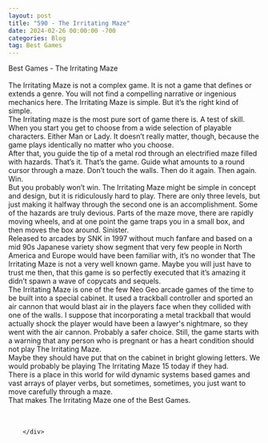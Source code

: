 ```yaml
---
layout: post
title: "590 - The Irritating Maze"
date: 2024-02-26 00:00:00 -700
categories: Blog
tag: Best Games
---
```


<div class="blog-content">
				<div class="paragraph"><span><span>Best Games - The Irritating Maze</span></span><br><span></span><br><span><span>The Irritating Maze is not a complex game. It is not a game that defines or extends a genre. You will not find a compelling narrative or ingenious mechanics here. The Irritating Maze is simple. But it&rsquo;s the right kind of simple.</span></span><br><span></span><span><span>The Irritating maze is the most pure sort of game there is. A test of skill.</span></span><br><span></span><span><span>When you start you get to choose from a wide selection of playable characters. Either Man or Lady. It doesn&rsquo;t really matter, though, because the game plays identically no matter who you choose.</span></span><br><span></span><span><span>After that, you guide the tip of a metal rod through an electrified maze filled with hazards. That&rsquo;s it. That&rsquo;s the game. Guide what amounts to a round cursor through a maze. Don&rsquo;t touch the walls. Then do it again. Then again. Win.</span></span><br><span></span><span><span>But you probably won&rsquo;t win. The Irritating Maze might be simple in concept and design, but it is ridiculously hard to play. There are only three levels, but just making it halfway through the second one is an accomplishment. Some of the hazards are truly devious. Parts of the maze move, there are rapidly moving wheels, and at one point the game traps you in a small box, and then moves the box around. Sinister.&nbsp;</span></span><br><span></span><span><span>Released to arcades by SNK in 1997 without much fanfare and based on a mid 90s Japanese variety show segment that very few people in North America and Europe would have been familiar with, it&rsquo;s no wonder that The Irritating Maze is not a very well known game. Maybe you will just have to trust me then, that this game is so perfectly executed that it&rsquo;s amazing it didn&rsquo;t spawn a wave of copycats and sequels.</span></span><br><span></span><span><span>The Irritating Maze is one of the few Neo Geo arcade games of the time to be built into a special cabinet. It used a trackball controller and sported an air cannon that would blast air in the players face when they collided with one of the walls. I suppose that incorporating a metal trackball that would actually shock the player would have been a lawyer's nightmare, so they went with the air cannon. Probably a safer choice. Still, the game starts with a warning that any person who is pregnant or has a heart condition should not play The Irritating Maze.</span></span><br><span></span><span><span>Maybe they should have put that on the cabinet in bright glowing letters. We would probably be playing The Irritating Maze 15 today if they had.</span></span><br><span></span><span><span>There is a place in this world for wild dynamic systems based games and vast arrays of player verbs, but sometimes, sometimes, you just want to move carefully through a maze.</span></span><br><span></span><span><span>That makes The Irritating Maze one of the Best Games.</span></span><br><span></span><br>&#8203;</div>

		</div>
        